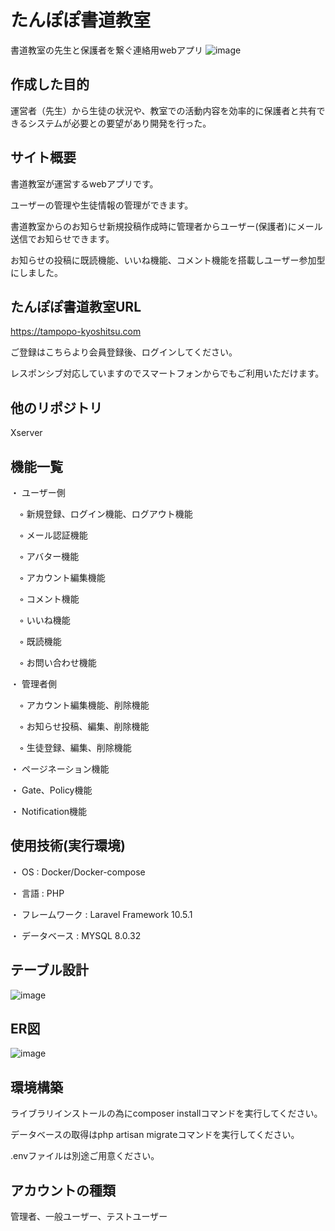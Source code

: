 # たんぽぽ書道教室

書道教室の先生と保護者を繋ぐ連絡用webアプリ
![image](https://user-images.githubusercontent.com/106829132/232290769-d352beef-05cf-436d-b517-3e0861d79d33.png)

## 作成した目的

運営者（先生）から生徒の状況や、教室での活動内容を効率的に保護者と共有できるシステムが必要との要望があり開発を行った。

## サイト概要

書道教室が運営するwebアプリです。

ユーザーの管理や生徒情報の管理ができます。

書道教室からのお知らせ新規投稿作成時に管理者からユーザー(保護者)にメール送信でお知らせできます。

お知らせの投稿に既読機能、いいね機能、コメント機能を搭載しユーザー参加型にしました。

## たんぽぽ書道教室URL

https://tampopo-kyoshitsu.com

ご登録はこちらより会員登録後、ログインしてください。

レスポンシブ対応していますのでスマートフォンからでもご利用いただけます。

## 他のリポジトリ

Xserver

## 機能一覧

・ ユーザー側

　◦ 新規登録、ログイン機能、ログアウト機能
 
　◦ メール認証機能
 
　◦ アバター機能
 
　◦ アカウント編集機能
 
　◦ コメント機能
 
　◦ いいね機能
 
　◦ 既読機能
 
　◦ お問い合わせ機能 


・ 管理者側

　◦ アカウント編集機能、削除機能
 
　◦ お知らせ投稿、編集、削除機能
 
　◦ 生徒登録、編集、削除機能
 
 
 ・ ページネーション機能
 
 ・ Gate、Policy機能
 
 ・ Notification機能
 
## 使用技術(実行環境)

・ OS : Docker/Docker-compose

・ 言語 : PHP

・ フレームワーク : Laravel Framework 10.5.1

・ データベース : MYSQL 8.0.32

## テーブル設計

![image](https://user-images.githubusercontent.com/106829132/232238636-e5a76c0b-7114-4272-8ffe-558d0139e9e4.png)

## ER図

![image](https://user-images.githubusercontent.com/106829132/232240834-7f0b3966-f635-4b44-a431-3e0f8566e1c1.png)

## 環境構築

ライブラリインストールの為にcomposer installコマンドを実行してください。

データベースの取得はphp artisan migrateコマンドを実行してください。

.envファイルは別途ご用意ください。

## アカウントの種類

管理者、一般ユーザー、テストユーザー
